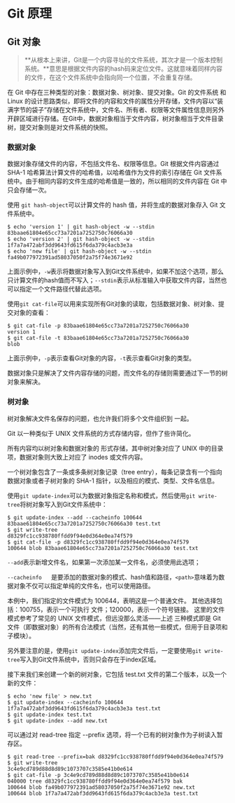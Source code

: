 # Git 原理

## Git 对象

> **从根本上来讲，Git是一个内容寻址的文件系统，其次才是一个版本控制系统。**意思是根据文件内容的hash码来定位文件。这就意味着同样内容的文件，在这个文件系统中会指向同一个位置，不会重复存储。

在 Git 中存在三种类型的对象：数据对象、树对象、提交对象。Git 的文件系统 和 Linux 的设计思路类似，即将文件的内容和文件的属性分开存储，文件内容以“装满字节的袋子”存储在文件系统中，文件名、所有者、权限等文件属性信息则另外开辟区域进行存储。在Git中，数据对象相当于文件内容，树对象相当于文件目录树，提交对象则是对文件系统的快照。

### 数据对象

数据对象存储文件的内容，不包括文件名、权限等信息。Git 根据文件内容通过 SHA-1 哈希算法计算文件的哈希值，以哈希值作为文件的索引存储在 Git 文件系统中。由于相同内容的文件生成的哈希值是一致的，所以相同的文件内容在 Git 中只会存储一次。

使用 `git hash-object`可以计算文件的 hash 值，并将生成的数据对象存入 Git 文件系统中。

```shell
$ echo 'version 1' | git hash-object -w --stdin
83baae61804e65cc73a7201a7252750c76066a30
$ echo 'version 2' | git hash-object -w --stdin
1f7a7a472abf3dd9643fd615f6da379c4acb3e3a
$ echo 'new file' | git hash-object -w --stdin
fa49b077972391ad58037050f2a75f74e3671e92
```

上面示例中，`-w`表示将数据对象写入到Git文件系统中，如果不加这个选项，那么只计算文件的hash值而不写入；`--stdin`表示从标准输入中获取文件内容，当然也可以指定一个文件路径代替此选项。



使用`git cat-file`可以用来实现所有Git对象的读取，包括数据对象、树对象、提交对象的查看：

```shell
$ git cat-file -p 83baae61804e65cc73a7201a7252750c76066a30
version 1
$ git cat-file -t 83baae61804e65cc73a7201a7252750c76066a30
blob
```

上面示例中，`-p`表示查看Git对象的内容，`-t`表示查看Git对象的类型。



数据对象只是解决了文件内容存储的问题，而文件名的存储则需要通过下一节的树对象来解决。

### 树对象

树对象解决文件名保存的问题，也允许我们将多个文件组织到 一起。

 Git 以一种类似于 UNIX 文件系统的方式存储内容，但作了些许简化。

 所有内容均以树对象和数据对象的 形式存储，其中树对象对应了 UNIX 中的目录项，数据对象则大致上对应了 inodes 或文件内容。

一个树对象包含了一条或多条树对象记录（tree entry），每条记录含有一个指向数据对象或者子树对象的 SHA-1 指针，以及相应的模式、类型、文件名信息。

使用`git update-index`可以为数据对象指定名称和模式，然后使用`git write-tree`将树对象写入到Git文件系统中：

```shell
$ git update-index --add --cacheinfo 100644 83baae61804e65cc73a7201a7252750c76066a30 test.txt
$ git write-tree
d8329fc1cc938780ffdd9f94e0d364e0ea74f579
$ git cat-file -p d8329fc1cc938780ffdd9f94e0d364e0ea74f579
100644 blob 83baae61804e65cc73a7201a7252750c76066a30 test.txt
```

`--add`表示新增文件名，如果第一次添加某一文件名，必须使用此选项；

`--cacheinfo   `是要添加的数据对象的模式、hash值和路径，`<path>`意味着为数据对象不仅可以指定单纯的文件名，也可以使用路径。

本例中，我们指定的文件模式为 100644，表明这是一个普通文件。 其他选择包括：100755，表示一个可执行 文件；120000，表示一个符号链接。 这里的文件模式参考了常见的 UNIX 文件模式，但远没那么灵活——上述 三种模式即是 Git 文件（即数据对象）的所有合法模式（当然，还有其他一些模式，但用于目录项和子模块）。

另外要注意的是，使用`git update-index`添加完文件后，一定要使用`git write-tree`写入到Git文件系统中，否则只会存在于index区域。



接下来我们来创建一个新的树对象，它包括 test.txt 文件的第二个版本，以及一个新的文件：

```shell
$ echo 'new file' > new.txt
$ git update-index --cacheinfo 100644 1f7a7a472abf3dd9643fd615f6da379c4acb3e3a test.txt
$ git update-index test.txt
$ git update-index --add new.txt
```

可以通过对 read-tree 指定 --prefix 选项，将一个已有的树对象作为子树读入暂存区。

```shell
$ git read-tree --prefix=bak d8329fc1cc938780ffdd9f94e0d364e0ea74f579
$ git write-tree
3c4e9cd789d88d8d89c1073707c3585e41b0e614
$ git cat-file -p 3c4e9cd789d88d8d89c1073707c3585e41b0e614
040000 tree d8329fc1cc938780ffdd9f94e0d364e0ea74f579 bak
100644 blob fa49b077972391ad58037050f2a75f74e3671e92 new.txt
100644 blob 1f7a7a472abf3dd9643fd615f6da379c4acb3e3a test.txt
```



